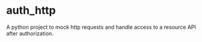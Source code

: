 # auth_http
A python project to mock http requests and handle access to a resource API after authorization.
